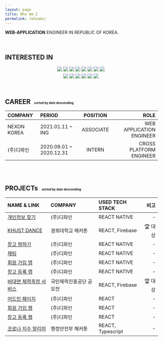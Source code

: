 ```yaml
---
layout: page
title: Who Am I
permalink: /whoami/
---
```


**WEB-APPLICATION** ENGINEER IN REPUBLIC OF KOREA.

<br/>

## INTERESTED IN

<div style="display:flex; justify-content:center; align-items:center; margin-bottom:6px;">
<img src="https://img.shields.io/badge/html5-E34F26?style=flat-square&logo=HTML5&logoColor=white"/>&nbsp; 
<img src="https://img.shields.io/badge/css3-1572B6?style=flat-square&logo=CSS3&logoColor=white"/>&nbsp;
<img src="https://img.shields.io/badge/Javascript-F7DF1E?style=flat-square&logo=JavaScript&logoColor=white"/>&nbsp;
<img src="https://img.shields.io/badge/typescript-3178C6?style=flat-square&logo=TypeScript&logoColor=white"/>&nbsp;
<img src="https://img.shields.io/badge/styledcomponents-DB7093?style=flat-square&logo=styled-components&logoColor=white"/>&nbsp;
<img src="https://img.shields.io/badge/sass-CC6699?style=flat-square&logo=Sass&logoColor=white"/>&nbsp;
<img src="https://img.shields.io/badge/react-61DAFB?style=flat-square&logo=React&logoColor=white"/>&nbsp; 
<img src="https://img.shields.io/badge/redux-764ABC?style=flat-square&logo=Redux&logoColor=white"/>&nbsp; 
</div>
<div style="display:flex; justify-content:center; align-items:center;">
<img src="https://img.shields.io/badge/python-3776AB?style=flat-square&logo=Python&logoColor=white"/>&nbsp;
<img src="https://img.shields.io/badge/flask-000000?style=flat-square&logo=Flask&logoColor=white"/>&nbsp; 
<img src="https://img.shields.io/badge/mysql-4479A1?style=flat-square&logo=mysql&logoColor=white"/>&nbsp;
<img src="https://img.shields.io/badge/aws-232F3E?style=flat-square&logo=amazon-aws&logoColor=white"/>&nbsp;
<img src="https://img.shields.io/badge/firebase-FFCA28?style=flat-square&logo=firebase&logoColor=white"/>&nbsp;
<img src="https://img.shields.io/badge/c++-00599C?style=flat-square&logo=C%2B%2B&logoColor=white"/>&nbsp;
</div>

<br/>
<br/>

## CAREER <span style="font-size:10px;">&nbsp;&nbsp; sorted by date descending</span>

| COMPANY     |         PERIOD          | POSITION  |                     ROLE |
| :---------- | :--------------------- | :-------: | -----------------------: |
| NEXON KOREA |    2021.01.11 ~ ING     | ASSOCIATE | WEB APPLICATION ENGINEER |
| (주)디파인  | 2020.09.01 ~ 2020.12.31 |  INTERN   |  CROSS PLATFORM ENGINEER |

<br/>
<br/>

## PROJECTs <span style="font-size:10px;">&nbsp;&nbsp; sorted by date descending</span>

| NAME & LINK                                                                                |         COMPANY         |  USED TECH STACK  |    비고 |
| :----------------------------------------------------------------------------------------- | :--------------------- | :--------------- | ------: |
| [개인정보 찾기](https://www.notion.so/React-React-Native-95d5ec5cbfe14e3ea57ecfa26cd9517b) |       (주)디파인        |   REACT NATIVE    |       - |
| [KHUST DANCE](https://www.notion.so/React-KHUST-DANCE-1ab835be7d8947cfaa4d8d299acf7594)    |    경희대학교 해커톤    |  REACT, Firebase  | 🏆 대상 |
| [창고 찜하기](https://www.notion.so/React-Native-0594e28143c34770aeb729888af41f1d)         |       (주)디파인        |   REACT NATIVE    |       - |
| [채팅](https://www.notion.so/React-Native-972d858fdce241749cc828c4124b33b9)                |       (주)디파인        |   REACT NATIVE    |       - |
| [회원 가입 앱](https://www.notion.so/React-Native-8a286cd67e824012b7043de71360fb77)        |       (주)디파인        |   REACT NATIVE    |       - |
| [창고 등록 앱](https://www.notion.so/React-Native-35ec497480de492b99c878468b30ecf1)        |       (주)디파인        |   REACT NATIVE    |       - |
| [비대면 체력측정 서비스](https://www.notion.so/React-100-c1765134086240b79fe617c50126ad10) | 국민체력진흥공단 공모전 |  REACT, Firebase  | 🏆 대상 |
| [어드민 페이지](https://www.notion.so/React-428ad74f5b20494dbee074dead061487)              |       (주)디파인        |       REACT       |       - |
| [회원 가입 웹](https://www.notion.so/React-d75e54ebcc2543be8fa7599df890d43a)               |       (주)디파인        |       REACT       |       - |
| [창고 등록 웹](https://www.notion.so/React-b16b2668ddbd4c3dab06099508f05150)               |       (주)디파인        |       REACT       |       - |
| [코로나 지수 알리미](https://www.notion.so/React-Ts-981fe2646dc94461aa5534d58f20ddf9)      |    행정안전부 해커톤    | REACT, Typescript |       - |
